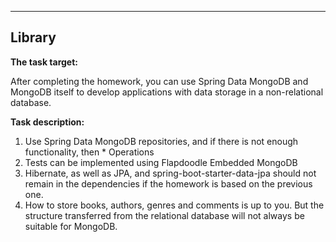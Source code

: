 ***
Library
---

**The task target:**

After completing the homework, you can use Spring Data MongoDB and MongoDB itself to develop applications with data storage in a non-relational database. 


**Task description:**

1. Use Spring Data MongoDB repositories, and if there is not enough functionality, then * Operations
2. Tests can be implemented using Flapdoodle Embedded MongoDB
3. Hibernate, as well as JPA, and spring-boot-starter-data-jpa should not remain in the dependencies if the homework is based on the previous one.
4. How to store books, authors, genres and comments is up to you. But the structure transferred from the relational database will not always be suitable for MongoDB.
